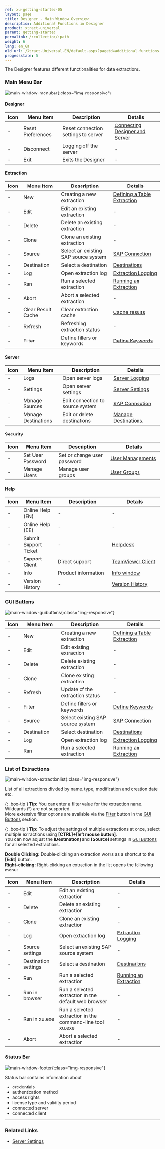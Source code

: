 ```yaml
---
ref: xu-getting-started-05
layout: page
title: Designer - Main Window Overview
description: Additional Functions in Designer
product: xtract-universal
parent: getting-started
permalink: /:collection/:path
weight: 6
lang: en_GB
old_url: /Xtract-Universal-EN/default.aspx?pageid=additional-functions-in-designer
progessstate: 5
---
```


The Designer features different functionalities for data extractions. 

### Main Menu Bar

![main-window-menubar](/img/content/xu/main-window-menubar.png){:class="img-responsive"}

#### Designer

Icon <img width=0/>| Menu Item <img width=70/>|Description <img width=200/>| Details<img width=200/>
-----|------------ | ------------ | -------------
 - | Reset Preferences  | Reset connection settings to server | [Connecting Designer and Server](../getting-started/connect-designer-with-server)
 - | Disconnect | Logging off the server | -
 - | Exit | Exits the Designer | -


#### Extraction

Icon <img width=0/>| Menu Item <img width=70/>|Description <img width=200/>| Details<img width=200/>
-----|------------ | ------------ | -------------
 - | New  | Creating a new extraction | [Defining a Table Extraction](../getting-started/define-a-table-extraction)
 - | Edit | Edit an existing extraction | -
 - | Delete | Delete an existing extraction | -
 - | Clone | Clone an existing extraction | -
 - | Source | Select an existing SAP source system | [SAP Connection](../introduction/sap-connection)
 - | Destination | Select a destination | [Destinations](https://help.theobald-software.com/en/xtract-universal/destinations)
 - | Log | Open extraction log | [Extraction Logging](../logging/logging-access-via-designer#extraction-logs)
 - | Run  | Run a selected extraction | [Running an Extraction](../getting-started/run-an-extraction)
 - | Abort | Abort a selected extraction | -
 - | Clear Result Cache | Clear extraction cache | [Cache results](../getting-started/general-settings#misc-tab)
 - | Refresh | Refreshing extraction status | -
 - | Filter | Define filters or keywords |  [Define Keywords](../getting-started/general-settings#misc-tab)

#### Server

Icon <img width=0/>| Menu Item <img width=70/>|Description <img width=200/>| Details<img width=200/>
-----|------------ | ------------ | -------------
 - | Logs  | Open server logs | [Server Logging](../logging/logging-access-via-designer#server-logs-run)
 - | Settings | Open server settings | [Server Settings](../server/server-settings)
 - | Manage Sources | Edit connection to source system | [SAP Connection](../introduction/sap-connection)
 - | Manage Destinations | Edit or delete destinations | [Manage Destinations](https://help.theobald-software.com/en/xtract-universal/destinations/managing-destinations).

#### Security

Icon <img width=0/>| Menu Item <img width=70/>|Description <img width=200/>| Details<img width=200/>
-----|------------ | ------------ | -------------
 - | Set User Password  | Set or change user password  | [User Managements](../security/user-management#user)
 - | Manage Users | Manage user groups | [User Groups](../security/user-management#user-groups)

#### Help

Icon <img width=0/>| Menu Item <img width=70/>|Description <img width=200/>| Details<img width=200/>
-----|------------ | ------------ | -------------
 - | Online Help (EN) | <!-----> - <!-----> | <!-----> - <!-----> 
 - | Online Help (DE) | - | -
 - | Submit Support Ticket | - | [Helpdesk](https://support.theobald-software.com/helpdesk/User/Register)
 - | Support Client | Direct support | [TeamViewer Client](https://get.teamviewer.com/theobaldsoftware)
 - | Info | Product information | [Info window](../introduction/license#about-xtract-universal---info-window)
 - | Version History | - | [Version History](https://kb.theobald-software.com/version-history)

### GUI Buttons

![main-window-guibuttons](/img/content/xu/main-window-guibuttons.png){:class="img-responsive"}

Icon <img width=0/>| Menu Item <img width=70/>|Description <img width=200/>| Details<img width=200/>
-----|------------ | ------------ | -------------
 - | New | Creating a new extraction | [Defining a Table Extraction](../getting-started/define-a-table-extraction)
 - | Edit |  Edit existing extraction | -
 - | Delete |  Delete existing extraction  | -
 - | Clone |  Clone existing extraction  | - 
 - | Refresh | Update of the extraction status  | -
 - | Filter |  Define filters or keywords | [Define Keywords](../getting-started/general-settings#misc-tab)
 - | Source|  Select existing SAP source system  | [SAP Connection](../introduction/sap-connection)
 - | Destination | Select destination  | [Destinations](https://help.theobald-software.com/en/xtract-universal/destinations)
 - | Log | Open extraction log  | [Extraction Logging](../logging/logging-access-via-designer#extraction-logs)
 - | Run  | Run a selected extraction  | [Running an Extraction](../getting-started/run-an-extraction)


### List of Extractions

![main-window-extractionlist](/img/content/xu/main-window-extractionlist.png){:class="img-responsive"}

List of all extractions divided by name, type, modification and creation date etc. <br>

{: .box-tip }
**Tip:** You can enter a filter value for the extraction name. Wildcards (*) are not supported. <br> 
More extensive filter options are available via the [Filter](../advanced-techniques/regular-expressions) button in the [GUI Buttons](#gui-buttons) section.

{: .box-tip }
**Tip:** To adjust the settings of multiple extractions at once, select multiple extractions using **[CTRL]+[left mouse button]**.<br>
You can now adjust the **[Destination]** and **[Source]** settings in [GUI Buttons](#gui-buttons) for all selected extractions.

**Double Clicking:** Double-clicking an extraction works as a shortcut to the **[Edit]** button. <br>
**Right-clicking:** Right-clicking an extraction in the list opens the following menu:<br>

Icon <img width=0/>| Menu Item <img width=70/>|Description <img width=200/>| Details<img width=200/>
-----|------------ | ------------ | -------------
 - | Edit | Edit an existing extraction | -
 - | Delete | Delete an existing extraction | -
 - | Clone | Clone an existing extraction | -
 - | Log | Open extraction log | [Extraction Logging](../logging/logging-access-via-designer#extraction-logs)
 - | Source settings| Select an existing SAP source system | -
 - | Destination settings| Select a destination | [Destinations](https://help.theobald-software.com/en/xtract-universal/destinations)
 - | Run  | Run a selected extraction | [Running an Extraction](../getting-started/run-an-extraction)
 - | Run in browser | Run a selected extraction in the default web browser | - 
 - | Run in xu.exe | Run a selected extraction in the command-line tool xu.exe | - 
 - | Abort | Abort a selected extraction | -


### Status Bar 

![main-window-footer](/img/content/xu/main-window-footer.png){:class="img-responsive"}

Status bar contains information about: 
- credentials
- authentication method
- access rights
- license type and validity period
- connected server
- connected client



*****
### Related Links
- [Server Settings](../server)
